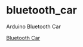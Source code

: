 # bluetooth_car
Arduino Bluetooth Car

[Bluetooth Car](https://raw.githubusercontent.com/is90057/bluetooth_car/main/JolinBluetoothCar_bb.jpg)
